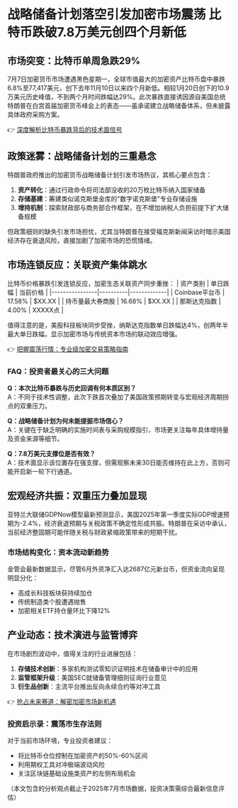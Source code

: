 # 战略储备计划落空引发加密市场震荡 比特币跌破7.8万美元创四个月新低

## 市场突变：比特币单周急跌29%
7月7日加密货币市场遭遇黑色星期一，全球市值最大的加密资产比特币盘中暴跌6.8%至77,417美元，创下去年11月10日以来四个月新低。相较1月20日创下的10.9万美元历史峰值，不到两个月时间跌幅达29%。此次暴跌直接诱因源自美国总统特朗普在白宫首届加密货币峰会上的表态——虽承诺建立战略储备体系，但未披露具体政府采购方案。

👉 [深度解析比特币暴跌背后的技术面信号](https://bit.ly/okx_welcome)

## 政策迷雾：战略储备计划的三重悬念
特朗普政府推出的加密货币战略储备计划引发市场热议，其核心要点包含：
1. **资产转化**：通过行政命令将司法部没收的20万枚比特币纳入国家储备
2. **存储基建**：筹建类似诺克斯堡金库的"数字诺克斯堡"专业存储设施
3. **增持机制**：探索财政部与商务部合作框架，在不增加纳税人负担前提下扩大储备规模

但政策细则的缺失引发市场担忧，尤其当特朗普在接受福克斯新闻采访时暗示美国经济存在衰退风险，直接加剧了加密市场的恐慌情绪。

## 市场连锁反应：关联资产集体跳水
比特币价格暴跌引发连锁反应，加密生态关联资产同步重挫：
| 资产类别       | 单日跌幅 | 当前价格    |
|----------------|----------|-------------|
| Coinbase平台币   | 17.58%   | $XX.XX      |
| 持币量最大券商股 | 16.68%   | $XX.XX      |
| 那斯达克指数     | 4.00%    | XXXXX点     |

值得注意的是，美股科技板块同步受挫，纳斯达克指数单日跌幅达4%，创两年半最大单日跌幅，显示加密市场与传统资本市场的联动效应增强。

👉 [把握震荡行情：专业级加密交易策略指南](https://bit.ly/okx_welcome)

### FAQ：投资者最关心的三大问题
**Q：本次比特币暴跌与历史回调有何本质区别？**  
A：不同于技术性调整，此次下跌首次叠加了美国政策预期转变与宏观经济周期拐点的双重压力。

**Q：战略储备计划为何未能提振市场信心？**  
A：关键在于缺乏明确的实施时间表与采购规模指引，市场更关注每年具体增持量及资金来源等细节。

**Q：7.8万美元支撑位是否有效？**  
A：技术面显示该位置存在强支撑，但需观察未来30日能否维持在此上方，否则可能开启新一轮下行通道。

## 宏观经济共振：双重压力叠加显现
亚特兰大联储GDPNow模型最新预测显示，美国2025年第一季度实际GDP增速预期为-2.4%，经济衰退预期与关税政策不确定性形成共振。特朗普在采访中承认，当前经济整固期可能伴随关税与财政紧缩政策带来的短期干扰。

### 市场结构变化：资本流动新趋势
金管会最新数据显示，尽管6月外资净汇入达2687亿元新台币，但资金流向呈现明显分化：
- 高成长科技板块获持续加仓
- 传统制造类个股遭遇抛售
- 加密相关ETF持仓量环比下降12%

## 产业动态：技术演进与监管博弈
在市场剧烈波动中，值得关注的行业进展包括：
1. **存储技术创新**：多家机构测试零知识证明技术在储备审计中的应用
2. **监管框架升级**：美国SEC就储备管理细则征询行业意见
3. **衍生品创新**：主流平台推出反向永续合约等对冲工具

👉 [抢占未来赛道：解密加密市场新机遇](https://bit.ly/okx_welcome)

### 投资启示录：震荡市生存法则
对于当前市场环境，专业投资者建议：
- 将比特币仓位控制在加密资产的50%-60%区间
- 利用期权工具对冲极端波动风险
- 关注区块链基础设施类资产的左侧布局机会

（本文包含的分析观点截止于2025年7月市场数据，投资决策需综合最新信息评估）